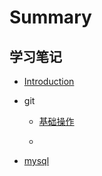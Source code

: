 # Summary

## 学习笔记

* [Introduction](README.md)
* git

    * [基础操作](git/Git\(基础操作\).md)

    * 
    
* [mysql](mysql.md)

